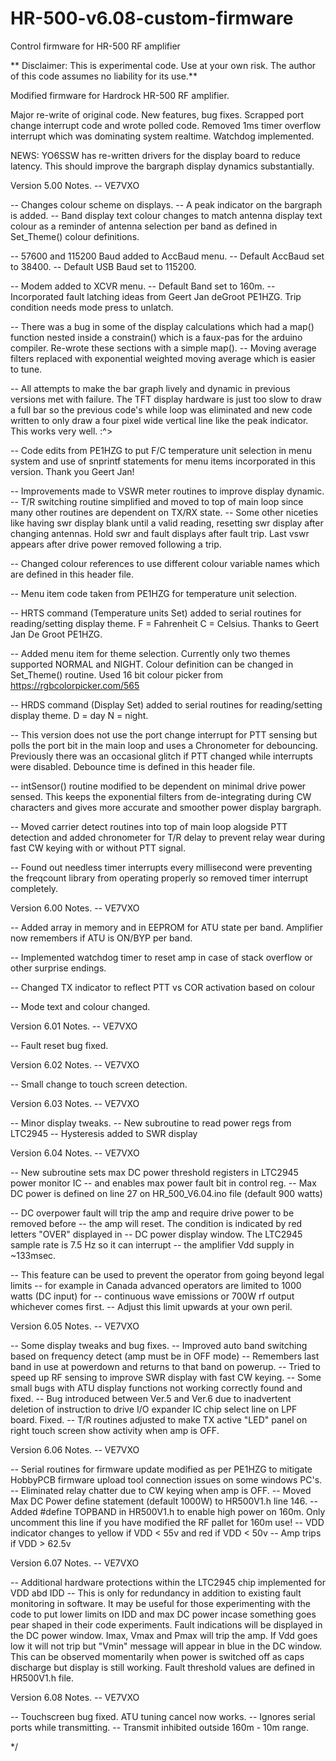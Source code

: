 # HR-500-v6.08-custom-firmware

Control firmware for HR-500 RF amplifier

\*\* Disclaimer: This is experimental code. Use at your own risk. The author of this code assumes no liability for its use.\*\*



Modified firmware for Hardrock HR-500 RF amplifier.

Major re-write of original code. New features, bug fixes.
Scrapped port change interrupt code and wrote polled code. Removed 1ms timer overflow interrupt which was dominating system realtime. Watchdog implemented.

NEWS: YO6SSW has re-written drivers for the display board to reduce latency. This should improve the bargraph display dynamics substantially.

Version 5.00 Notes. -- VE7VXO

-- Changes colour scheme on displays. -- A peak indicator on the bargraph is added. -- Band display text colour changes to match antenna display text colour as a reminder of antenna selection per band as defined in Set\_Theme() colour definitions.

-- 57600 and 115200 Baud added to AccBaud menu. -- Default AccBaud set to 38400. -- Default USB Baud set to 115200.

-- Modem added to XCVR menu. -- Default Band set to 160m. -- Incorporated fault latching ideas from Geert Jan deGroot PE1HZG. Trip condition needs mode press to unlatch.

-- There was a bug in some of the display calculations which had a map() function nested inside a constrain() which is a faux-pas for the arduino compiler. Re-wrote these sections with a simple map(). -- Moving average filters replaced with exponential weighted moving average which is easier to tune.

-- All attempts to make the bar graph lively and dynamic in previous versions met with failure.
The TFT display hardware is just too slow to draw a full bar so the previous code's while loop was eliminated and new code written to only draw a four pixel wide vertical line like the peak indicator.
This works very well. :^>

-- Code edits from PE1HZG to put F/C temperature unit selection in menu system and use of snprintf statements for menu items incorporated in this version. Thank you Geert Jan!

-- Improvements made to VSWR meter routines to improve display dynamic. -- T/R switching routine simplified and moved to top of main loop since many other routines are dependent on TX/RX state. -- Some other niceties like having swr display blank until a valid reading, resetting swr display after changing antennas. Hold swr and fault displays after fault trip. Last vswr appears after drive power removed following a trip.

-- Changed colour references to use different colour variable names which are defined in this header file.

-- Menu item code taken from PE1HZG for temperature unit selection.

-- HRTS command (Temperature units Set) added to serial routines for reading/setting display theme. F = Fahrenheit C = Celsius. Thanks to Geert Jan De Groot PE1HZG.

-- Added menu item for theme selection. Currently only two themes supported NORMAL and NIGHT.
Colour definition can be changed in Set\_Theme() routine. Used 16 bit colour picker from https://rgbcolorpicker.com/565

-- HRDS command (Display Set) added to serial routines for reading/setting display theme. D = day N = night.

-- This version does not use the port change interrupt for PTT sensing but polls the port bit in the main loop and uses a Chronometer for debouncing. Previously there was an occasional glitch if PTT changed while interrupts were disabled. Debounce time is defined in this header file.

-- intSensor() routine modified to be dependent on minimal drive power sensed. This keeps the exponential filters from de-integrating during CW characters and gives more accurate and smoother power display bargraph.

-- Moved carrier detect routines into top of main loop alogside PTT detection and added chronometer for T/R delay to prevent relay wear during fast CW keying with or without PTT signal.

-- Found out needless timer interrupts every millisecond were preventing the freqcount library from operating properly so removed timer interrupt completely.


Version 6.00 Notes. -- VE7VXO

-- Added array in memory and in EEPROM for ATU state per band. Amplifier now remembers if ATU is ON/BYP per band.

-- Implemented watchdog timer to reset amp in case of stack overflow or other surprise endings.

-- Changed TX indicator to reflect PTT vs COR activation based on colour

-- Mode text and colour changed.


Version 6.01 Notes. -- VE7VXO

-- Fault reset bug fixed.


Version 6.02 Notes. -- VE7VXO

-- Small change to touch screen detection.


Version 6.03 Notes. -- VE7VXO

-- Minor display tweaks.
-- New subroutine to read power regs from LTC2945
-- Hysteresis added to SWR display


Version 6.04 Notes. -- VE7VXO

-- New subroutine sets max DC power threshold registers in LTC2945 power monitor IC
-- and enables max power fault bit in control reg.
-- Max DC power is defined on line 27 on HR\_500\_V6.04.ino file (default 900 watts)

-- DC overpower fault will trip the amp and require drive power to be removed before
-- the amp will reset.  The condition is indicated by red letters "OVER" displayed in
-- DC power display window.  The LTC2945 sample rate is 7.5 Hz so it can interrupt
-- the amplifier Vdd supply in ~133msec.

-- This feature can be used to prevent the operator from going beyond legal limits
-- for example in Canada advanced operators are limited to 1000 watts (DC input) for
-- continuous wave emissions or 700W rf output whichever comes first.
-- Adjust this limit upwards at your own peril.



Version 6.05 Notes. -- VE7VXO

-- Some display tweaks and bug fixes.
-- Improved auto band switching based on frequency detect (amp must be in OFF mode)
-- Remembers last band in use at powerdown and returns to that band on powerup.
-- Tried to speed up RF sensing to improve SWR display with fast CW keying.
-- Some small bugs with ATU display functions not working correctly found and fixed.
-- Bug introduced between Ver.5 and Ver.6 due to inadvertent deletion of instruction
   to drive I/O expander IC chip select line on LPF board. Fixed.
-- T/R routines adjusted to make TX active "LED" panel on right touch screen show
   activity when amp is OFF.

 Version 6.06 Notes. -- VE7VXO

  -- Serial routines for firmware update modified as per PE1HZG to mitigate HobbyPCB
     firmware upload tool connection issues on some windows PC's. 
  -- Eliminated relay chatter due to CW keying when amp is OFF.
  -- Moved Max DC Power define statement (default 1000W) to HR500V1.h line 146.
  -- Added #define TOPBAND in HR500V1.h to enable high power on 160m.  Only uncomment
     this line if you have modified the RF pallet for 160m use!
  -- VDD indicator changes to yellow if VDD < 55v and red if VDD < 50v
  -- Amp trips if VDD > 62.5v
     
 Version 6.07 Notes. -- VE7VXO

  -- Additional hardware protections within the LTC2945 chip implemented for VDD  abd IDD
  -- This is only for redundancy in addition to existing fault monitoring in software. 
  It may be useful for those experimenting with the code to put lower limits on IDD and max
  DC power incase something goes pear shaped in their code experiments.  Fault indications
  will be displayed in the DC power window.  Imax, Vmax and Pmax will trip the amp. If Vdd
  goes low it will not trip but "Vmin" message will appear in blue in the DC window. This can
  be observed momentarily when power is switched off as caps discharge but display is still working.
  Fault threshold values are defined in HR500V1.h file.

 Version 6.08 Notes. -- VE7VXO

  -- Touchscreen bug fixed.  ATU tuning cancel now works.
  -- Ignores serial ports while transmitting.
  -- Transmit inhibited outside 160m - 10m range.

\*/

